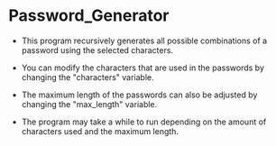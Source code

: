 # Password_Generator
* This program recursively generates all possible combinations of a password using the selected characters. 

* You can modify the characters that are used in the passwords by changing the "characters" variable. 

* The maximum length of the passwords can also be adjusted by changing the "max_length" variable. 

* The program may take a while to run depending on the amount of characters used and the maximum length.
